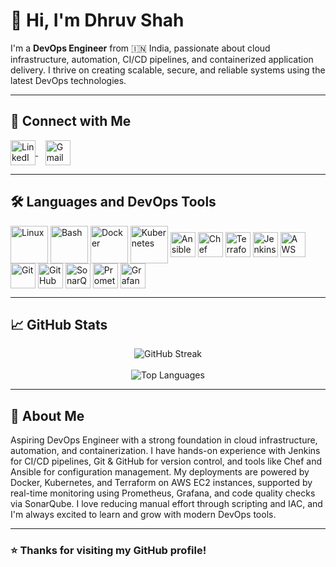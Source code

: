 # 👋 Hi, I'm Dhruv Shah

I'm a **DevOps Engineer** from 🇮🇳 India, passionate about cloud infrastructure, automation, CI/CD pipelines, and containerized application delivery. I thrive on creating scalable, secure, and reliable systems using the latest DevOps technologies.

---

## 🔗 Connect with Me

<p align="left">
  <a href="https://www.linkedin.com/in/dhruv-shah-056090215/" target="_blank">
    <img src="https://cdn.jsdelivr.net/gh/devicons/devicon/icons/linkedin/linkedin-original.svg" alt="LinkedIn" height="40" width="40" style="vertical-align:middle;"/>
  </a>
  &nbsp;&nbsp;
  <a href="mailto:dhruvshah0612@gmail.com" target="_blank">
    <img src="https://upload.wikimedia.org/wikipedia/commons/4/4e/Gmail_Icon.png" alt="Gmail" height="40" width="40" style="vertical-align:middle;"/>
  </a>
</p>


---

## 🛠️ Languages and DevOps Tools

<p align="left">
  <img src="https://cdn.jsdelivr.net/gh/devicons/devicon/icons/linux/linux-original.svg" alt="Linux" height="60" width="60" style="vertical-align:middle;"/>
  <img src="https://cdn.jsdelivr.net/gh/devicons/devicon/icons/bash/bash-original.svg" alt="Bash" height="60" width="60" style="vertical-align:middle;"/>
  <img src="https://cdn.jsdelivr.net/gh/devicons/devicon/icons/docker/docker-original.svg" alt="Docker" height="60" width="60" style="vertical-align:middle;"/>
  <img src="https://cdn.jsdelivr.net/gh/devicons/devicon/icons/kubernetes/kubernetes-plain.svg" alt="Kubernetes" height="60" width="60" style="vertical-align:middle;"/>
  <img src="https://www.vectorlogo.zone/logos/ansible/ansible-icon.svg" alt="Ansible" height="40" style="vertical-align:middle;"/>
  <img src="https://www.vectorlogo.zone/logos/chefio/chefio-icon.svg" alt="Chef" height="40" style="vertical-align:middle;"/>
  <img src="https://www.vectorlogo.zone/logos/terraformio/terraformio-icon.svg" alt="Terraform" height="40" style="vertical-align:middle;"/>
  <img src="https://www.vectorlogo.zone/logos/jenkins/jenkins-icon.svg" alt="Jenkins" height="40" style="vertical-align:middle;"/>
  <img src="https://www.vectorlogo.zone/logos/amazon_aws/amazon_aws-icon.svg" alt="AWS" height="40" style="vertical-align:middle;"/>
  <img src="https://www.vectorlogo.zone/logos/git-scm/git-scm-icon.svg" alt="Git" height="40" style="vertical-align:middle;"/>
  <img src="https://www.vectorlogo.zone/logos/github/github-icon.svg" alt="GitHub" height="40" style="vertical-align:middle;"/>
  <img src="https://www.vectorlogo.zone/logos/sonarsource/sonarsource-icon.svg" alt="SonarQube" height="40" style="vertical-align:middle;"/>
  <img src="https://www.vectorlogo.zone/logos/prometheusio/prometheusio-icon.svg" alt="Prometheus" height="40" style="vertical-align:middle;"/>
  <img src="https://www.vectorlogo.zone/logos/grafana/grafana-icon.svg" alt="Grafana" height="40" style="vertical-align:middle;"/>
</p>


---

## 📈 GitHub Stats

<p align="center">
  <img src="https://github-readme-streak-stats.herokuapp.com/?user=DhruvShah0612&theme=tokyonight" alt="GitHub Streak" />
  <br><br>
  <img src="https://github-readme-stats.vercel.app/api/top-langs/?username=DhruvShah0612&layout=compact&theme=tokyonight" alt="Top Languages" />
</p>

---

## 📌 About Me

Aspiring DevOps Engineer with a strong foundation in cloud infrastructure, automation, and containerization. I have hands-on experience with Jenkins for CI/CD pipelines, Git & GitHub for version control, and tools like Chef and Ansible for configuration management. My deployments are powered by Docker, Kubernetes, and Terraform on AWS EC2 instances, supported by real-time monitoring using Prometheus, Grafana, and code quality checks via SonarQube. I love reducing manual effort through scripting and IAC, and I'm always excited to learn and grow with modern DevOps tools.

---

### ⭐ Thanks for visiting my GitHub profile!
